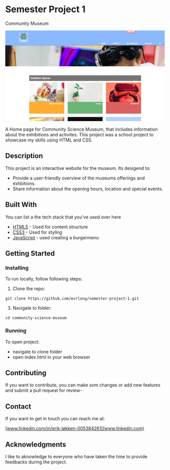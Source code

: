 # Semester Project 1
Community Museum

![image](./IMAGES/gitasset/overviewMuseum.png)


A Home page for Community Science Museum, that includes information about the exhibitions and activites. This project was a school project to showcase my skills using HTML and CSS.

## Description

This project is an interactive website for the museum. Its desigend to:

- Provide a user-friendly overview of the museums offerings and exhbitions.
- Share information about the opening hours, location and special events.
  

## Built With

You can list a the tech stack that you've used over here

- [HTML5](https://developer.mozilla.org/en-US/docs/Web/HTML) - Used for content structure
- [CSS3](https://developer.mozilla.org/en-US/docs/Web/CSS) - Used for styling 
- [JavaScript](https://developer.mozilla.org/en-US/docs/Web/JavaScript) - used creating a burgermenu

## Getting Started

### Installing

To run locally, follow following steps:

1. Clone the repo:

```
git clone https://github.com/evrlong/semester-project-1.git
```

3. Navigate to folder:

```
cd community-science-museum
```

### Running

To open project:
- navigate to clone folder
- open index.html in your web browser

## Contributing

If you want to contribute, you can make som changes or add new features and submit a pull request for review- 

## Contact

If you want to get in touch you can reach me at:

[www.linkedin.com/in/erik-løkken-005384261](www.linkedin.com)


## Acknowledgments

I like to aknowledge to everyone who have taken the time to provide feedbacks during the project. 
